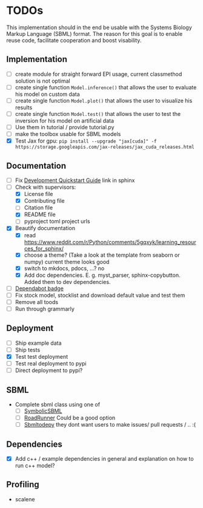 # TODOs

This implementation should in the end be usable with the Systems Biology Markup Language (SBML) format.
The reason for this goal is to enable reuse code, facilitate cooperation and boost visability.

## Implementation

- [ ] create module for straight forward EPI usage, current classmethod solution is not optimal
- [ ] create single function ```Model.inference()``` that allows the user to evaluate his model on custom data
- [ ] create single function ```Model.plot()``` that allows the user to visualize his results
- [ ] create single function ```Model.test()``` that allows the user to test the inversion for his model on artificial data
- [ ] Use them in tutorial / provide tutorial.py
- [ ] make the toolbox usable for SBML models
- [x] Test Jax for gpu: ```pip install --upgrade "jax[cuda]" -f https://storage.googleapis.com/jax-releases/jax_cuda_releases.html```

## Documentation

- [ ] Fix [Development Quickstart Guide](./DEVELOPMENT.md#quickstart) link in sphinx
- [ ] Check with supervisors:
  - [x] License file
  - [x] Contributing file
  - [ ] Citation file
  - [x] README file
  - [ ] pyproject toml project urls
- [x] Beautify documentation
  - [x] read <https://www.reddit.com/r/Python/comments/5gqxyk/learning_resources_for_sphinx/>
  - [x] choose a theme? (Take a look at the template from seaborn or numpy) current theme looks good
  - [x] switch to mkdocs, pdocs, ...? no
  - [x] Add doc dependencies. E. g. myst_parser, sphinx-copybutton. Added them to dev dependencies.
- [ ] [Dependabot badge](https://github.com/dependabot/dependabot-core/issues/1912)
- [ ] Fix stock model, stocklist and download default value and test them
- [ ] Remove all toods
- [ ] Run through grammarly

## Deployment

- [ ] Ship example data
- [ ] Ship tests
- [x] Test test deployment
- [ ] Test real deployment to pypi
- [ ] Direct deployment to pypi?

## SBML

- Complete sbml class using one of
  - [ ] [SymbolicSBML](https://gitlab.com/wurssb/Modelling/symbolicsbml)
  - [ ] [RoadRunner](https://sys-bio.github.io/roadrunner/docs-build/index.html) Could be a good option
  - [ ] [Sbmltodepy](https://github.com/AnabelSMRuggiero/sbmltoodepy) they dont want users to make issues/ pull requests / .. :(

## Dependencies

- [x] Add c++ / example dependencies in general and explanation on how to run c++ model?

## Profiling

- scalene

